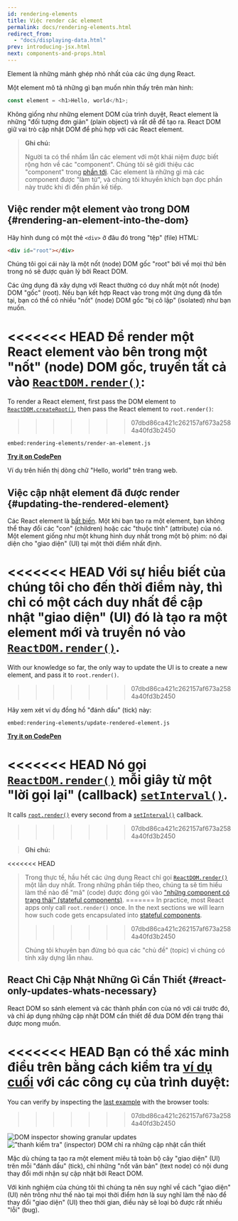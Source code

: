 ```yaml
---
id: rendering-elements
title: Việc render các element
permalink: docs/rendering-elements.html
redirect_from:
  - "docs/displaying-data.html"
prev: introducing-jsx.html
next: components-and-props.html
---
```


Element là những mảnh ghép nhỏ nhất của các ứng dụng React.

Một element mô tả những gì bạn muốn nhìn thấy trên màn hình:

```js
const element = <h1>Hello, world</h1>;
```

Không giống như những element DOM của trình duyệt, React element là những "đối tượng đơn giản" (plain object) và rất dễ để tạo ra. React DOM giữ vai trò cập nhật DOM để phù hợp với các React element.

>**Ghi chú:**
>
>Người ta có thể nhầm lẫn các element với một khái niệm được biết rộng hơn về các "component". Chúng tôi sẽ giới thiệu các "component" trong [phần tới](/docs/components-and-props.html). Các element là những gì mà các component được "làm từ", và chúng tôi khuyến khích bạn đọc phần này trước khi đi đến phần kế tiếp.

## Việc render một element vào trong DOM {#rendering-an-element-into-the-dom}

Hãy hình dung có một thẻ `<div>` ở đâu đó trong "tệp" (file) HTML:

```html
<div id="root"></div>
```

Chúng tôi gọi cái này là một nốt (node) DOM gốc "root" bởi về mọi thứ bên trong nó sẽ được quản lý bởi React DOM.

Các ứng dụng đã xây dựng với React thường có duy nhất một nốt (node) DOM "gốc" (root). Nếu bạn kết hợp React vào trong một ứng dụng đã tồn tại, bạn có thể có nhiều "nốt" (node) DOM gốc "bị cô lập" (isolated) như bạn muốn.

<<<<<<< HEAD
Để render một React element vào bên trong một "nốt" (node) DOM gốc, truyền tất cả vào [`ReactDOM.render()`](/docs/react-dom.html#render):
=======
To render a React element, first pass the DOM element to [`ReactDOM.createRoot()`](/docs/react-dom-client.html#createroot), then pass the React element to `root.render()`:
>>>>>>> 07dbd86ca421c262157af673a2584a40fd3b2450

`embed:rendering-elements/render-an-element.js`

**[Try it on CodePen](https://codepen.io/gaearon/pen/ZpvBNJ?editors=1010)**

Ví dụ trên hiển thị dòng chữ "Hello, world" trên trang web.

## Việc cập nhật element đã được render {#updating-the-rendered-element}

Các React element là [bất biến](https://vi.wikipedia.org/wiki/%C4%90%E1%BB%91i_t%C6%B0%E1%BB%A3ng_b%E1%BA%A5t_bi%E1%BA%BFn). Một khi bạn tạo ra một element, bạn không thể thay đổi các "con" (children) hoặc các "thuộc tính" (attribute) của nó. Một element giống như một khung hình duy nhất trong một bộ phim: nó đại diện cho "giao diện" (UI) tại một thời điểm nhất định.

<<<<<<< HEAD
Với sự hiểu biết của chúng tôi cho đến thời điểm này, thì chỉ có một cách duy nhất để cập nhật "giao diện" (UI) đó là tạo ra một element mới và truyền nó vào [`ReactDOM.render()`](/docs/react-dom.html#render).
=======
With our knowledge so far, the only way to update the UI is to create a new element, and pass it to `root.render()`.
>>>>>>> 07dbd86ca421c262157af673a2584a40fd3b2450

Hãy xem xét ví dụ đồng hồ "đánh dấu" (tick) này:

`embed:rendering-elements/update-rendered-element.js`

**[Try it on CodePen](https://codepen.io/gaearon/pen/gwoJZk?editors=1010)**

<<<<<<< HEAD
Nó gọi [`ReactDOM.render()`](/docs/react-dom.html#render) mỗi giây từ một "lời gọi lại" (callback) [`setInterval()`](https://developer.mozilla.org/en-US/docs/Web/API/WindowTimers/setInterval).
=======
It calls [`root.render()`](/docs/react-dom.html#render) every second from a [`setInterval()`](https://developer.mozilla.org/en-US/docs/Web/API/WindowTimers/setInterval) callback.
>>>>>>> 07dbd86ca421c262157af673a2584a40fd3b2450

>**Ghi chú:**
>
<<<<<<< HEAD
>Trong thực tế, hầu hết các ứng dụng React chỉ gọi [`ReactDOM.render()`](/docs/react-dom.html#render) một lần duy nhất. Trong những phần tiếp theo, chúng ta sẽ tìm hiểu làm thế nào để "mã" (code) được đóng gói vào ["những component có trạng thái" (stateful components)](/docs/state-and-lifecycle.html).
=======
>In practice, most React apps only call `root.render()` once. In the next sections we will learn how such code gets encapsulated into [stateful components](/docs/state-and-lifecycle.html).
>>>>>>> 07dbd86ca421c262157af673a2584a40fd3b2450
>
>Chúng tôi khuyên bạn đừng bỏ qua các "chủ đề" (topic) vì chúng có tính xây dựng lẫn nhau.

## React Chỉ Cập Nhật Những Gì Cần Thiết {#react-only-updates-whats-necessary}

React DOM so sánh element và các thành phần con của nó với cái trước đó, và chỉ áp dụng những cập nhật DOM cần thiết để đưa DOM đến trạng thái được mong muốn.

<<<<<<< HEAD
Bạn có thể xác minh điều trên bằng cách kiểm tra [ví dụ cuối](codepen://rendering-elements/update-rendered-element) với các công cụ của trình duyệt:
=======
You can verify by inspecting the [last example](https://codepen.io/gaearon/pen/gwoJZk?editors=1010) with the browser tools:
>>>>>>> 07dbd86ca421c262157af673a2584a40fd3b2450

![DOM inspector showing granular updates](../images/docs/granular-dom-updates.gif)
!["thanh kiểm tra" (inspector) DOM chỉ ra những cập nhật cần thiết](../images/docs/granular-dom-updates.gif)

Mặc dù chúng ta tạo ra một element miêu tả toàn bộ cây "giao diện" (UI) trên mỗi "đánh dấu" (tick), chỉ những "nốt văn bản" (text node) có nội dung thay đổi mới nhận sự cập nhật bởi React DOM.

Với kinh nghiệm của chúng tôi thì chúng ta nên suy nghĩ về cách "giao diện" (UI) nên trông như thế nào tại mọi thời điểm hơn là suy nghĩ làm thế nào để thay đổi "giao diện" (UI) theo thời gian, điều này sẽ loại bỏ được rất nhiều "lỗi" (bug).
